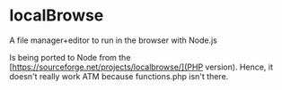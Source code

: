 localBrowse
===========

A file manager+editor to run in the browser with Node.js

Is being ported to Node from the [https://sourceforge.net/projects/localbrowse/](PHP version). Hence, it doesn't really work ATM because functions.php isn't there.
